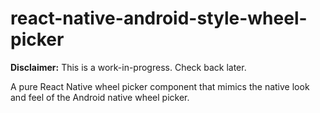 # react-native-android-style-wheel-picker
**Disclaimer:** This is a work-in-progress. Check back later.

A pure React Native wheel picker component that mimics the native look and feel of the Android native wheel picker.
